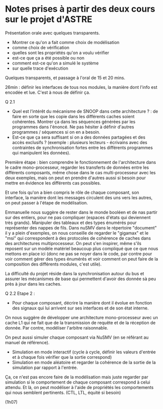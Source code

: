 # Notes prises à partir des deux cours sur le projet d'ASTRE

Présentation orale avec quelques transparents.

- Montrer ce qu'on a fait comme choix de modélisation
- comme choix de vérification
- quelles sont les propriétés qu'on a voulu vérifier
- est-ce que ça a été possible ou non
- comment est-ce qu'on a simulé le système
- sur quelle trace d'exécution

Quelques transparents, et passage à l'oral de 15 et 20 mins.

26min : définir les interfaces de tous nos modules, la manière dont l'info est encodée et lue. C'est à nous de définir ça.

Q 2.1 
- Quel est l’intérêt du mécanisme de SNOOP dans cette architecture ? : de faire en sorte que les copie dans les différents caches soient cohérentes. Montrer ça dans les séquences générées par les programmes dans l'énoncé. Ne pas hésiter à définir d'autres programmes / séquences si on en a besoin.
- Est-ce que ça sera suffisant si on a des données partagées et des accès exclusifs ? (exemple : plusieurs lecteurs - écrivains avec des contraintes de synchronisation fortes entre les différents programmes qui manipulent les données). 
 
Première étape : bien comprendre le fonctionnement de l'architecture dans le cadre mono-processeur, regarder les transferts de données entre les différents composants, même chose dans le cas multi-processeur avec les deux exemples, mais on peut en prendre d'autres aussi si besoin pour mettre en évidence les différents cas possibles.

Et une fois qu'on a bien compris le rôle de chaque composant, son interface, la manière dont les messages circulent des uns vers les autres, on peut passer à l'étape de modélisation.

Emmanuelle nous suggère de rester dans le monde booléen et de nas partir sur des entiers, pour ne pas compliquer (espaces d'états qui deviennent très grands). Manipuler des tableaux et des types énumérés pour représenter des nappes de fils. Dans nuSMV dans le répertoire "document" il y a plein d'exemples, on nous conseille de regarder le "gigamax" et le "msi" qui correspondent à des protocoles de cohérence de caches dans des architectures multiprocesseur. On peut s'en inspirer, même s'ils reposent sur un modèle matériel beaucoup plus compliqué que ce que nous mettons en place ici (donc ne pas se noyer dans le code, par contre pour voir comment gérer des types énumérés et voir comment on peut faire de la composition des différents modules, c'est utile).

La difficulté du projet réside dans la synchronisation autour du bus et assurer les mécanismes de base qui permettent d'avoir des donnée sà peu près à jour dans les caches.

Q 2.2 Etape 2 :
- Pour chaque composant, décrire la manière dont il évolue en fonction des signaux qui lui arrivent sur ses interfaces et de son état interne.

On nous suggère de développer une architecture mono-processeur avec un cache L1 qui ne fait que de la transmission de requête et de la réception de donnée. Par contre, modéliser l'arbitre raisonnable.

On peut aussi simuler chaque composant via NuSMV (en se référant au manuel de référence).
- Simulation en mode interactif (cycle à cycle, définir les valeurs d'entrée et à chaque fois vérifier que la sortie correspond)
- Simulation en mode aléatoire et regarder la cohérence de la sortie de la simulation par rapport à l'entrée.

Ça, ce n'est pas encore faire de la modélisation mais juste regarder par simulation si le comportement de chaque composant correspond à celui attendu. Et là, on peut modéliser à l'aide de propriétés les comportements qui nous semblent pertinents. (CTL, LTL, équité si besoin)

(1h07)

